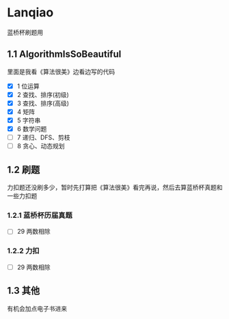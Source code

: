 # Lanqiao

蓝桥杯刷题用

## 1.1 AlgorithmIsSoBeautiful

里面是我看《算法很美》边看边写的代码

- [x] 1 位运算
- [x] 2 查找、排序(初级)
- [x] 3 查找、排序(高级)
- [x] 4 矩阵
- [x] 5 字符串
- [x] 6 数学问题
- [ ] 7 递归、DFS、剪枝
- [ ] 8 贪心、动态规划

## 1.2 刷题

力扣题还没刷多少，暂时先打算把《算法很美》看完再说，然后去算蓝桥杯真题和一些力扣题

### 1.2.1 蓝桥杯历届真题

- [ ] 29 两数相除

### 1.2.2 力扣

- [ ] 29 两数相除

## 1.3 其他

有机会加点电子书进来